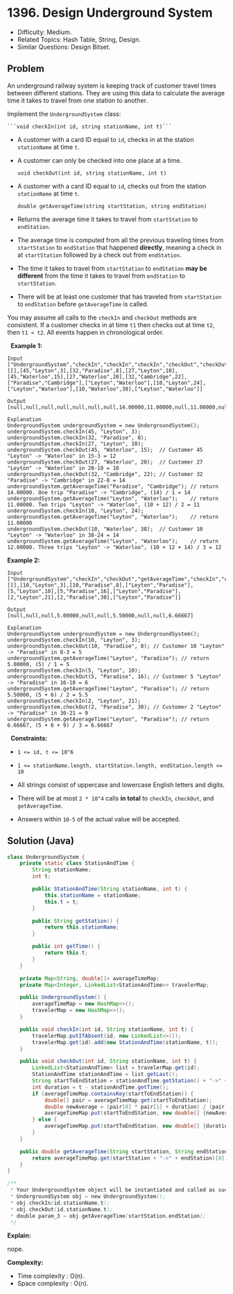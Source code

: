 # 1396. Design Underground System

- Difficulty: Medium.
- Related Topics: Hash Table, String, Design.
- Similar Questions: Design Bitset.

## Problem

An underground railway system is keeping track of customer travel times between different stations. They are using this data to calculate the average time it takes to travel from one station to another.

Implement the ```UndergroundSystem``` class:


	```void checkIn(int id, string stationName, int t)```

	
		
- A customer with a card ID equal to ```id```, checks in at the station ```stationName``` at time ```t```.
		
- A customer can only be checked into one place at a time.
	
	
	```void checkOut(int id, string stationName, int t)```
	
		
- A customer with a card ID equal to ```id```, checks out from the station ```stationName``` at time ```t```.
	
	
	```double getAverageTime(string startStation, string endStation)```
	
		
- Returns the average time it takes to travel from ```startStation``` to ```endStation```.
		
- The average time is computed from all the previous traveling times from ```startStation``` to ```endStation``` that happened **directly**, meaning a check in at ```startStation``` followed by a check out from ```endStation```.
		
- The time it takes to travel from ```startStation``` to ```endStation``` **may be different** from the time it takes to travel from ```endStation``` to ```startStation```.
		
- There will be at least one customer that has traveled from ```startStation``` to ```endStation``` before ```getAverageTime``` is called.
	
	


You may assume all calls to the ```checkIn``` and ```checkOut``` methods are consistent. If a customer checks in at time ```t1``` then checks out at time ```t2```, then ```t1 < t2```. All events happen in chronological order.

 
**Example 1:**

```
Input
["UndergroundSystem","checkIn","checkIn","checkIn","checkOut","checkOut","checkOut","getAverageTime","getAverageTime","checkIn","getAverageTime","checkOut","getAverageTime"]
[[],[45,"Leyton",3],[32,"Paradise",8],[27,"Leyton",10],[45,"Waterloo",15],[27,"Waterloo",20],[32,"Cambridge",22],["Paradise","Cambridge"],["Leyton","Waterloo"],[10,"Leyton",24],["Leyton","Waterloo"],[10,"Waterloo",38],["Leyton","Waterloo"]]

Output
[null,null,null,null,null,null,null,14.00000,11.00000,null,11.00000,null,12.00000]

Explanation
UndergroundSystem undergroundSystem = new UndergroundSystem();
undergroundSystem.checkIn(45, "Leyton", 3);
undergroundSystem.checkIn(32, "Paradise", 8);
undergroundSystem.checkIn(27, "Leyton", 10);
undergroundSystem.checkOut(45, "Waterloo", 15);  // Customer 45 "Leyton" -> "Waterloo" in 15-3 = 12
undergroundSystem.checkOut(27, "Waterloo", 20);  // Customer 27 "Leyton" -> "Waterloo" in 20-10 = 10
undergroundSystem.checkOut(32, "Cambridge", 22); // Customer 32 "Paradise" -> "Cambridge" in 22-8 = 14
undergroundSystem.getAverageTime("Paradise", "Cambridge"); // return 14.00000. One trip "Paradise" -> "Cambridge", (14) / 1 = 14
undergroundSystem.getAverageTime("Leyton", "Waterloo");    // return 11.00000. Two trips "Leyton" -> "Waterloo", (10 + 12) / 2 = 11
undergroundSystem.checkIn(10, "Leyton", 24);
undergroundSystem.getAverageTime("Leyton", "Waterloo");    // return 11.00000
undergroundSystem.checkOut(10, "Waterloo", 38);  // Customer 10 "Leyton" -> "Waterloo" in 38-24 = 14
undergroundSystem.getAverageTime("Leyton", "Waterloo");    // return 12.00000. Three trips "Leyton" -> "Waterloo", (10 + 12 + 14) / 3 = 12
```

**Example 2:**

```
Input
["UndergroundSystem","checkIn","checkOut","getAverageTime","checkIn","checkOut","getAverageTime","checkIn","checkOut","getAverageTime"]
[[],[10,"Leyton",3],[10,"Paradise",8],["Leyton","Paradise"],[5,"Leyton",10],[5,"Paradise",16],["Leyton","Paradise"],[2,"Leyton",21],[2,"Paradise",30],["Leyton","Paradise"]]

Output
[null,null,null,5.00000,null,null,5.50000,null,null,6.66667]

Explanation
UndergroundSystem undergroundSystem = new UndergroundSystem();
undergroundSystem.checkIn(10, "Leyton", 3);
undergroundSystem.checkOut(10, "Paradise", 8); // Customer 10 "Leyton" -> "Paradise" in 8-3 = 5
undergroundSystem.getAverageTime("Leyton", "Paradise"); // return 5.00000, (5) / 1 = 5
undergroundSystem.checkIn(5, "Leyton", 10);
undergroundSystem.checkOut(5, "Paradise", 16); // Customer 5 "Leyton" -> "Paradise" in 16-10 = 6
undergroundSystem.getAverageTime("Leyton", "Paradise"); // return 5.50000, (5 + 6) / 2 = 5.5
undergroundSystem.checkIn(2, "Leyton", 21);
undergroundSystem.checkOut(2, "Paradise", 30); // Customer 2 "Leyton" -> "Paradise" in 30-21 = 9
undergroundSystem.getAverageTime("Leyton", "Paradise"); // return 6.66667, (5 + 6 + 9) / 3 = 6.66667
```

 
**Constraints:**


	
- ```1 <= id, t <= 10^6```
	
- ```1 <= stationName.length, startStation.length, endStation.length <= 10```
	
- All strings consist of uppercase and lowercase English letters and digits.
	
- There will be at most ```2 * 10^4``` calls **in total** to ```checkIn```, ```checkOut```, and ```getAverageTime```.
	
- Answers within ```10-5``` of the actual value will be accepted.



## Solution (Java)

```java
class UndergroundSystem {
    private static class StationAndTime {
        String stationName;
        int t;

        public StationAndTime(String stationName, int t) {
            this.stationName = stationName;
            this.t = t;
        }

        public String getStation() {
            return this.stationName;
        }

        public int getTime() {
            return this.t;
        }
    }

    private Map<String, double[]> averageTimeMap;
    private Map<Integer, LinkedList<StationAndTime>> travelerMap;

    public UndergroundSystem() {
        averageTimeMap = new HashMap<>();
        travelerMap = new HashMap<>();
    }

    public void checkIn(int id, String stationName, int t) {
        travelerMap.putIfAbsent(id, new LinkedList<>());
        travelerMap.get(id).add(new StationAndTime(stationName, t));
    }

    public void checkOut(int id, String stationName, int t) {
        LinkedList<StationAndTime> list = travelerMap.get(id);
        StationAndTime stationAndTime = list.getLast();
        String startToEndStation = stationAndTime.getStation() + "->" + stationName;
        int duration = t - stationAndTime.getTime();
        if (averageTimeMap.containsKey(startToEndStation)) {
            double[] pair = averageTimeMap.get(startToEndStation);
            double newAverage = (pair[0] * pair[1] + duration) / (pair[1] + 1);
            averageTimeMap.put(startToEndStation, new double[] {newAverage, pair[1] + 1});
        } else {
            averageTimeMap.put(startToEndStation, new double[] {duration, 1});
        }
    }

    public double getAverageTime(String startStation, String endStation) {
        return averageTimeMap.get(startStation + "->" + endStation)[0];
    }
}

/**
 * Your UndergroundSystem object will be instantiated and called as such:
 * UndergroundSystem obj = new UndergroundSystem();
 * obj.checkIn(id,stationName,t);
 * obj.checkOut(id,stationName,t);
 * double param_3 = obj.getAverageTime(startStation,endStation);
 */
```

**Explain:**

nope.

**Complexity:**

* Time complexity : O(n).
* Space complexity : O(n).
